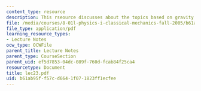 ```yaml
---
content_type: resource
description: This rseource discusses about the topics based on gravity.
file: /media/courses/8-01l-physics-i-classical-mechanics-fall-2005/b61ab95ff57cd6641f071823ff1ecfee_lec23.pdf
file_type: application/pdf
learning_resource_types:
- Lecture Notes
ocw_type: OCWFile
parent_title: Lecture Notes
parent_type: CourseSection
parent_uid: ef5d7853-04dc-089f-760d-fcab84f25ca4
resourcetype: Document
title: lec23.pdf
uid: b61ab95f-f57c-d664-1f07-1823ff1ecfee
---
```

